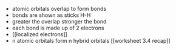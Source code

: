 - atomic orbitals overlap to form bonds
- bonds are shown as sticks H-H
- greater the overlap stronger the bond
- each bond is made up of 2 electrons
- [[localized electrons]]
- n atomic orbitals form n hybrid orbitals
[[worksheet 3.4 recap]]